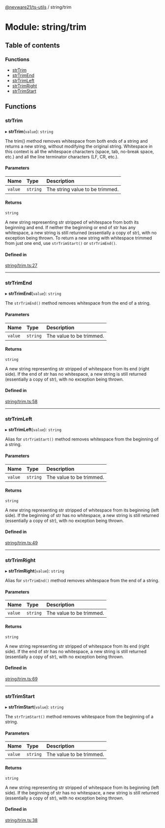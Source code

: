 [@nevware21/ts-utils](../README.md) / string/trim

# Module: string/trim

## Table of contents

### Functions

- [strTrim](string_trim.md#strtrim)
- [strTrimEnd](string_trim.md#strtrimend)
- [strTrimLeft](string_trim.md#strtrimleft)
- [strTrimRight](string_trim.md#strtrimright)
- [strTrimStart](string_trim.md#strtrimstart)

## Functions

### strTrim

▸ **strTrim**(`value`): `string`

The trim() method removes whitespace from both ends of a string and returns a new string,
without modifying the original string. Whitespace in this context is all the whitespace
characters (space, tab, no-break space, etc.) and all the line terminator characters
(LF, CR, etc.).

#### Parameters

| Name | Type | Description |
| :------ | :------ | :------ |
| `value` | `string` | The string value to be trimmed. |

#### Returns

`string`

A new string representing str stripped of whitespace from both its beginning and end.
If neither the beginning or end of str has any whitespace, a new string is still returned (essentially
a copy of str), with no exception being thrown.
To return a new string with whitespace trimmed from just one end, use `strTrimStart()` or `strTrimEnd()`.

#### Defined in

[string/trim.ts:27](https://github.com/nevware21/ts-utils/blob/e2a920b/ts-utils/src/string/trim.ts#L27)

___

### strTrimEnd

▸ **strTrimEnd**(`value`): `string`

The `strTrimEnd()` method removes whitespace from the end of a string.

#### Parameters

| Name | Type | Description |
| :------ | :------ | :------ |
| `value` | `string` | The value to be trimmed. |

#### Returns

`string`

A new string representing str stripped of whitespace from its end (right side).
If the end of str has no whitespace, a new string is still returned (essentially a copy of str),
with no exception being thrown.

#### Defined in

[string/trim.ts:58](https://github.com/nevware21/ts-utils/blob/e2a920b/ts-utils/src/string/trim.ts#L58)

___

### strTrimLeft

▸ **strTrimLeft**(`value`): `string`

Alias for `strTrimStart()` method removes whitespace from the beginning of a string.

#### Parameters

| Name | Type | Description |
| :------ | :------ | :------ |
| `value` | `string` | The value to be trimmed. |

#### Returns

`string`

A new string representing str stripped of whitespace from its beginning (left side).
If the beginning of str has no whitespace, a new string is still returned (essentially a copy of str),
with no exception being thrown.

#### Defined in

[string/trim.ts:49](https://github.com/nevware21/ts-utils/blob/e2a920b/ts-utils/src/string/trim.ts#L49)

___

### strTrimRight

▸ **strTrimRight**(`value`): `string`

Alias for `strTrimEnd()` method removes whitespace from the end of a string.

#### Parameters

| Name | Type | Description |
| :------ | :------ | :------ |
| `value` | `string` | The value to be trimmed. |

#### Returns

`string`

A new string representing str stripped of whitespace from its end (right side).
If the end of str has no whitespace, a new string is still returned (essentially a copy of str),
with no exception being thrown.

#### Defined in

[string/trim.ts:69](https://github.com/nevware21/ts-utils/blob/e2a920b/ts-utils/src/string/trim.ts#L69)

___

### strTrimStart

▸ **strTrimStart**(`value`): `string`

The `strTrimStart()` method removes whitespace from the beginning of a string.

#### Parameters

| Name | Type | Description |
| :------ | :------ | :------ |
| `value` | `string` | The value to be trimmed. |

#### Returns

`string`

A new string representing str stripped of whitespace from its beginning (left side).
If the beginning of str has no whitespace, a new string is still returned (essentially a copy of str),
with no exception being thrown.

#### Defined in

[string/trim.ts:38](https://github.com/nevware21/ts-utils/blob/e2a920b/ts-utils/src/string/trim.ts#L38)
